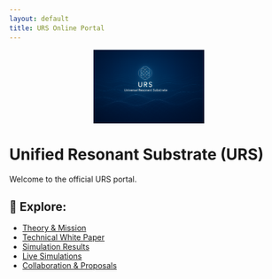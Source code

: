 ```yaml
---
layout: default
title: URS Online Portal
---
```

<img src="URS_logo.png" alt="URS Logo" width="200" style="display:block;margin:auto;" />


# Unified Resonant Substrate (URS)

Welcome to the official URS portal.

## 🔗 Explore:

- [Theory & Mission](docs/mission.md)
- [Technical White Paper](docs/white-paper.md)
- [Simulation Results](docs/validation.md)
- [Live Simulations](simulations/)
- [Collaboration & Proposals](templates/collaboration.md)
